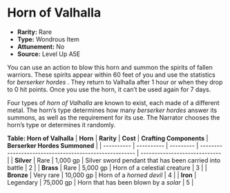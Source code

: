 
# Horn of Valhalla

* **Rarity:** Rare
* **Type:** Wondrous Item
* **Attunement:** No
* **Source:** Level Up A5E


You can use an action to blow this horn and summon the spirits of fallen warriors. These spirits appear within 60 feet of you and use the statistics for _berserker hordes_ . They return to Valhalla after 1 hour or when they drop to 0 hit points. Once you use the horn, it can’t be used again for 7 days.

Four types of _horn of Valhalla_ are known to exist, each made of a different metal. The horn’s type determines how many _berserker hordes_  answer its summons, as well as the requirement for its use. The Narrator chooses the horn’s type or determines it randomly.

__**Table: Horn of Valhalla**__
| **Horn**   | **Rarity** | **Cost**  | **Crafting Components**                                | **Berserker Hordes Summoned** |
| ---------- | ---------- | --------- | ------------------------------------------------------ | ----------------------------- |
| **Silver** | Rare       | 1,000 gp  | Silver sword pendant that has been carried into battle | 2                             |
| **Brass**  | Rare       | 5,000 gp  | Horn of a celestial creature                           | 3                             |
| **Bronze** | Very rare  | 10,000 gp | Horn of a _horned devil_                               | 4                             |
| **Iron**   | Legendary  | 75,000 gp | Horn that has been blown by a _solar_                  | 5                             |
